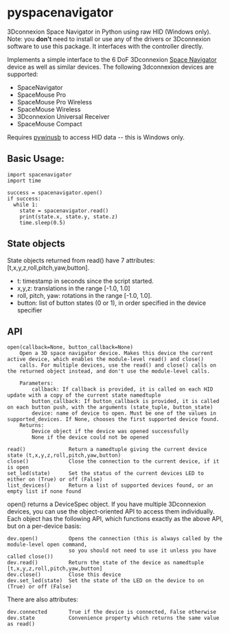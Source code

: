 # pyspacenavigator
3Dconnexion Space Navigator in Python using raw HID (Windows only). Note: you **don't** need to install or use any of the drivers or 3Dconnexion software to use this package. It interfaces with the controller directly.

Implements a simple interface to the 6 DoF 3Dconnexion [Space Navigator](http://www.3dconnexion.co.uk/products/spacemouse/spacenavigator.html) device as well as similar devices. The following 3dconnexion devices are supported:

* SpaceNavigator
* SpaceMouse Pro
* SpaceMouse Pro Wireless
* SpaceMouse Wireless
* 3Dconnexion Universal Receiver
* SpaceMouse Compact

Requires [pywinusb](https://pypi.python.org/pypi/pywinusb/) to access HID data -- this is Windows only.

## Basic Usage:

    import spacenavigator
    import time
    
    success = spacenavigator.open()
    if success:
      while 1:
        state = spacenavigator.read()
        print(state.x, state.y, state.z)
        time.sleep(0.5)
      
## State objects      
State objects returned from read() have 7 attributes: [t,x,y,z,roll,pitch,yaw,button].

* t: timestamp in seconds since the script started. 
* x,y,z: translations in the range [-1.0, 1.0] 
* roll, pitch, yaw: rotations in the range [-1.0, 1.0].
* button: list of button states (0 or 1), in order specified in the device specifier

## API
    open(callback=None, button_callback=None)      
        Open a 3D space navigator device. Makes this device the current active device, which enables the module-level read() and close()
        calls. For multiple devices, use the read() and close() calls on the returned object instead, and don't use the module-level calls.
    
        Parameters:        
            callback: If callback is provided, it is called on each HID update with a copy of the current state namedtuple  
            button_callback: If button_callback is provided, it is called on each button push, with the arguments (state_tuple, button_state) 
            device: name of device to open. Must be one of the values in supported_devices. If None, chooses the first supported device found.            
        Returns:
            Device object if the device was opened successfully
            None if the device could not be opened
        
    read()              Return a namedtuple giving the current device state (t,x,y,z,roll,pitch,yaw,button)
    close()             Close the connection to the current device, if it is open
    set_led(state)      Set the status of the current devices LED to either on (True) or off (False)
    list_devices()      Return a list of supported devices found, or an empty list if none found
    
    
open() returns a DeviceSpec object. If you have multiple 3Dconnexion devices, you can use the object-oriented API to access them individually.
Each object has the following API, which functions exactly as the above API, but on a per-device basis:

    dev.open()          Opens the connection (this is always called by the module-level open command, 
                        so you should not need to use it unless you have called close())
    dev.read()          Return the state of the device as namedtuple [t,x,y,z,roll,pitch,yaw,button]
    dev.close()         Close this device
    dev.set_led(state)  Set the state of the LED on the device to on (True) or off (False)
    
There are also attributes:
    
    dev.connected       True if the device is connected, False otherwise
    dev.state           Convenience property which returns the same value as read()
    
    
    
    



